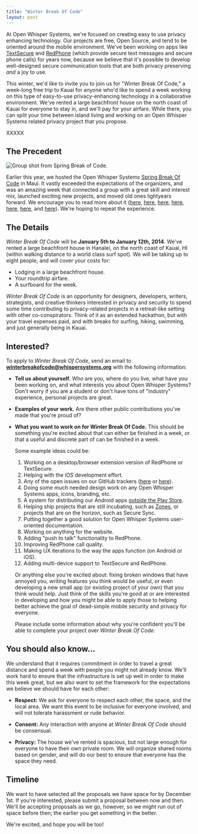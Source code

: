 ```yaml
---
title: "Winter Break Of Code"
layout: post
---
```


At Open Whisper Systems, we're focused on creating easy to use privacy enhancing technology.  Our projects are free, Open Source,
and tend to be oriented around the mobile environment.  We've been working on apps like [TextSecure](https://play.google.com/store/apps/details?id=org.thoughtcrime.securesms) and [RedPhone](https://play.google.com/store/apps/details?id=org.thoughtcrime.redphone) 
(which provide secure text messages and secure phone calls) for years now, because we believe that it's possible to develop 
well-designed secure communication tools that are both privacy preserving *and* a joy to use.

This winter, we'd like to invite you to join us for "Winter Break Of Code," a week-long free trip to Kauai for anyone
who'd like to spend a week working on this type of easy-to-use privacy-enhancing technology in a collaborative
environment.  We've rented a large beachfront house on the north coast of Kauai for everyone to stay
in, and we'll pay for your airfare.  While there, you can split your time between island living and working on an Open Whisper
Systems related privacy project that you propose.

XXXXX

## The Precedent

<img class="nice" src="/blog/images/sboc-goodbye.jpg" alt="Group shot from Spring Break of Code." />

Earlier this year, we hosted the Open Whisper Systems [Spring Break Of Code](https://whispersystems.org/blog/spring-break-of-code-lineup/) in Maui.  It vastly exceeded the expectations of the organizers, and was an amazing week that connected a group with 
a great skill and interest mix, launched exciting new projects, and moved old ones lightyears forward.  We encourage you to 
read more about it ([here](https://whispersystems.org/blog/dirigibles-chinese-junk-rigs-and-surfboards), 
[here](https://whispersystems.org/blog/highly-unconventional-suggested-first-aid), 
[here](https://whispersystems.org/blog/streamlining-textsecure-settings), 
[here](https://whispersystems.org/blog/sure), 
[here](https://whispersystems.org/blog/all-the-things-that-pull-and-push), 
[here](https://whispersystems.org/blog/call-quality-metrics), and 
[here](https://whispersystems.org/blog/sboc-goodbye)).  We're hoping to repeat the experience.

## The Details

*Winter Break Of Code* will be **January 5th to January 12th, 2014**.  We've rented a large beachfront house in Hanalei, on
the north coast of Kauai, HI (within walking distance to a world class surf spot).  We will be taking up to eight people, and will 
cover your costs for:

-  Lodging in a large beachfront house.
-  Your roundtrip airfare.
-  A surfboard for the week.

*Winter Break Of Code* is an opportunity for designers, developers, writers, strategists, and creative thinkers interested in privacy
and security to spend some time contributing to privacy-related projects in a retreat-like setting with other co-conspirators.
Think of it as an extended hackathon, but with your travel expenses paid, and with breaks for surfing, hiking, swimming, and
just generally being in Kauai.

## Interested?

To apply to *Winter Break Of Code*, send an email to **winterbreakofcode@whispersystems.org** with the following information:

- **Tell us about yourself.** Who are you, where do you live, what have you been working on, and what interests you about 
  Open Whisper Systems? Don't worry if you are a student or don't have tons of "industry" experience, personal projects 
  are great.
- **Examples of your work.** Are there other public contributions you've made that you're proud of?
- **What you want to work on for Winter Break Of Code.** This should be something you're excited about that can either
  be finished in a week, or that a useful and discrete part of can be finished in a week.
  
  Some example ideas could be:

  1. Working on a desktop/browser extension version of RedPhone or TextSecure.
  1. Helping with the iOS development effort.
  1. Any of the open issues on our GitHub trackers ([here](https://github.com/WhisperSystems/TextSecure/issues) or
     [here](https://github.com/WhisperSystems/RedPhone/issues/)).
  1. Doing some much needed design work on any Open Whisper Systems apps, icons, branding, etc.
  1. A system for distributing our Android apps [outside the Play Store](https://github.com/WhisperSystems/TextSecure/issues/127#issuecomment-21763521).
  1. Helping ship projects that are still incubating, such as [Zones](https://github.com/whispersystems/zones), or
     projects that are on the horizon, such as Secure Sync.
  1. Putting together a good solution for Open Whisper Systems user-oriented documentation.
  1. Working on anything for the website.
  1. Adding "push to talk" functionality to RedPhone.
  1. Improving RedPhone call quality.
  1. Making UX iterations to the way the apps function (on Android or iOS).
  1. Adding multi-device support to TextSecure and RedPhone.  

  Or anything else you're excited about: fixing broken windows that have annoyed you, writing features you think would
  be useful, or even developing a new small app (or existing project of your own) that you think would help.  Just think 
  of the skills you're good at or are interested in developing and how you might be able to apply those to helping better 
  achieve the goal of dead-simple mobile security and privacy for everyone.

  Please include some information about why you're confident you'll be able to complete your project over *Winter Break Of Code*.

## You should also know...

We understand that it requires commitment in order to travel a great distance and spend a week with people you 
might not already know.  We'll work hard to ensure that the infrastructure is set up well in order to make 
this week great, but we also want to set the framework for the expectations we believe we should have for 
each other:

- **Respect:** We ask for everyone to respect each other, the space, and the local area.  We want this event to 
be inclusive for everyone involved, and will not tolerate harassment or rude behavior.

- **Consent:** Any interaction with anyone at *Winter Break Of Code* should be consensual.

- **Privacy:** The house we've rented is spacious, but not large enough for everyone to have their own private 
room.  We will organize shared rooms based on gender, and will do our best to ensure that everyone has the space 
they need.

## Timeline

We want to have selected all the proposals we have space for by December 1st.  If you're interested, please submit a 
proposal between now and then. We'll be accepting proposals as we go, however, so we might run out of space before then; 
the earlier you get something in the better.

We're excited, and hope you will be too!
